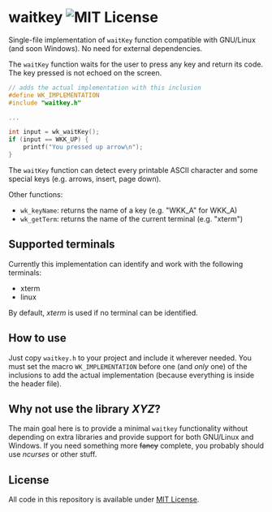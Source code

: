 # waitkey  ![MIT License](https://img.shields.io/github/license/mashape/apistatus.svg)


Single-file implementation of `waitKey` function compatible with GNU/Linux (and soon Windows). No need for external dependencies.

The `waitKey` function waits for the user to press any key and return its code. The key pressed is not echoed on the screen.

```c
// adds the actual implementation with this inclusion
#define WK_IMPLEMENTATION
#include "waitkey.h"

...

int input = wk_waitKey();
if (input == WKK_UP) {
    printf("You pressed up arrow\n");
}
```

The `waitKey` function can detect every printable ASCII character and some special keys (e.g. arrows, insert, page down).

Other functions:

* `wk_keyName`: returns the name of a key (e.g. "WKK_A" for WKK_A)
* `wk_getTerm`: returns the name of the current terminal (e.g. "xterm")

## Supported terminals

Currently this implementation can identify and work with the following terminals:

* xterm
* linux

By default, *xterm* is used if no terminal can be identified.

## How to use

Just copy `waitkey.h` to your project and include it wherever needed. You must set the macro `WK_IMPLEMENTATION` before one (and *only* one) of the inclusions to add the actual implementation (because everything is inside the header file).

## Why not use the library *XYZ*?

The main goal here is to provide a minimal `waitkey` functionality without depending on extra libraries and provide support for both GNU/Linux and Windows. If you need something more ~~fancy~~ complete, you probably should use *ncurses* or other stuff.

## License

All code in this repository is available under [MIT License](https://opensource.org/licenses/MIT).